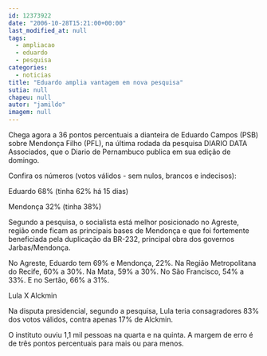 ```yaml
---
id: 12373922
date: "2006-10-28T15:21:00+00:00"
last_modified_at: null
tags:
  - ampliacao
  - eduardo
  - pesquisa
categories:
  - noticias
title: "Eduardo amplia vantagem em nova pesquisa"
sutia: null
chapeu: null
autor: "jamildo"
imagem: null
---
```

<p>Chega agora a 36 pontos percentuais a dianteira de Eduardo Campos (PSB) sobre Mendon&ccedil;a Filho (PFL), na &uacute;ltima rodada da pesquisa DIARIO DATA Associados, que o Diario de Pernambuco publica em sua edi&ccedil;&atilde;o de domingo.</p>
<p>Confira os n&uacute;meros (votos v&aacute;lidos - sem nulos, brancos e indecisos):</p>
<p>Eduardo 68% (tinha 62% h&aacute; 15 dias)</p>
<p>Mendon&ccedil;a 32% (tinha 38%)</p>
<p>Segundo a pesquisa, o socialista est&aacute; melhor posicionado no Agreste, regi&atilde;o onde ficam as principais bases de Mendon&ccedil;a e que foi fortemente beneficiada pela duplica&ccedil;&atilde;o da BR-232, principal obra dos governos Jarbas/Mendon&ccedil;a.</p>
<p>No Agreste, Eduardo tem 69% e Mendon&ccedil;a, 22%. Na Regi&atilde;o Metropolitana do Recife, 60% a 30%. Na Mata, 59% a 30%. No S&atilde;o Francisco, 54% a 33%. E no Sert&atilde;o, 66% a 31%.</p>
<p>Lula X Alckmin</p>
<p>Na disputa presidencial, segundo a pesquisa, Lula teria consagradores 83% dos votos v&aacute;lidos, contra apenas 17% de Alckmin.</p>
<p>O instituto ouviu 1,1 mil pessoas na quarta e na quinta. A margem de erro &eacute; de tr&ecirc;s pontos percentuais para mais ou para menos.</p>
